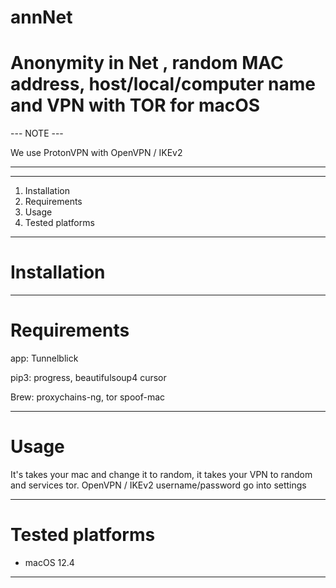 # annNet
# Anonymity in Net , random MAC address, host/local/computer name and VPN with TOR for macOS


--- NOTE ---

We use ProtonVPN with OpenVPN / IKEv2

------------

-------------------------
1. Installation
2. Requirements
3. Usage
4. Tested platforms
-------------------------


# Installation

-------------------------

# Requirements

app:
Tunnelblick

pip3:
progress,
beautifulsoup4
cursor

Brew:
proxychains-ng,
tor
spoof-mac

-------------------------


# Usage
It's takes your mac and change it to random, it takes your VPN to random and services tor.
OpenVPN / IKEv2 username/password go into settings


-------------------------


# Tested platforms

  * macOS 12.4
-------------------------
